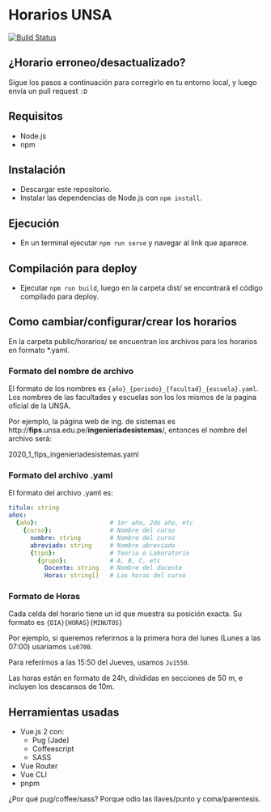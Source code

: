 # Horarios UNSA

[![Build Status](https://travis-ci.com/Araozu/horarios-unsa.svg?branch=master)](https://travis-ci.com/Araozu/horarios-unsa)

## ¿Horario erroneo/desactualizado?

Sigue los pasos a continuación para corregirlo en tu entorno local,
y luego envía un pull request `:D`


## Requisitos

- Node.js
- npm

## Instalación

- Descargar este repositorio.
- Instalar las dependencias de Node.js con `npm install`.

## Ejecución

- En un terminal ejecutar `npm run serve` y navegar al link que aparece.

## Compilación para deploy

- Ejecutar `npm run build`, luego en la carpeta dist/ se encontrará
el código compilado para deploy.

## Como cambiar/configurar/crear los horarios

En la carpeta public/horarios/ se encuentran los archivos para los
horarios en formato *.yaml.

### Formato del nombre de archivo

El formato de los nombres es 
`{año}_{periodo}_{facultad}_{escuela}.yaml`. Los nombres de las
facultades y escuelas son los los mismos de la pagina oficial
de la UNSA.

Por ejemplo, la página web de ing. de sistemas es
http://**fips**.unsa.edu.pe/**ingenieriadesistemas**/,
entonces el nombre del archivo será:

2020_1_fips_ingenieriadesistemas.yaml

### Formato del archivo .yaml

El formato del archivo .yaml es:

```yaml
titulo: string
años:
  {año}:                    # 1er año, 2do año, etc
    {curso}:                # Nombre del curso
      nombre: string        # Nombre del curso
      abreviado: string     # Nombre abreviado
      {tipo}:               # Teoria o Laboratorio
        {grupo}:            # A, B, C, etc
          Docente: string   # Nombre del docente
          Horas: string[]   # Las horas del curso
```

### Formato de Horas

Cada celda del horario tiene un id que muestra su posición exacta.
Su formato es `{DIA}{HORAS}{MINUTOS}`

Por ejemplo, si queremos referirnos a la primera hora del lunes
(Lunes a las 07:00) usaríamos `Lu0700`.

Para referirnos a las 15:50 del Jueves, usamos `Ju1550`.

Las horas están en formato de 24h, divididas en secciones de 50 m,
e incluyen los descansos de 10m.

## Herramientas usadas

- Vue.js 2 con:
    - Pug (Jade)
    - Coffeescript
    - SASS
- Vue Router
- Vue CLI
- pnpm

¿Por qué pug/coffee/sass? Porque odio las llaves/punto y coma/parentesis.

